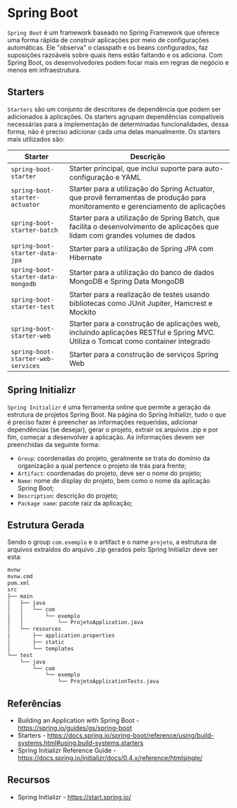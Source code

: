 # Spring Boot
`Spring Boot` é um framework baseado no Spring Framework que oferece uma forma rápida de construir aplicações por meio de configurações automáticas. Ele "observa" o classpath e os beans configurados, faz suposições razoáveis sobre quais itens estão faltando e os adiciona. Com Spring Boot, os desenvolvedores podem focar mais em regras de negócio e menos em infraestrutura.

## Starters
`Starters` são um conjunto de descritores de dependência que podem ser adicionados à aplicações. Os starters agrupam dependências compatíveis necessárias para a implementação de determinadas funcionalidades, dessa forma, não é preciso adicionar cada uma delas manualmente. Os starters mais utilizados são:

| Starter                            | Descrição                                                                                                                         |
|------------------------------------|-----------------------------------------------------------------------------------------------------------------------------------|
| `spring-boot-starter`              | Starter principal, que inclui suporte para auto-configuração e YAML                                                               |
| `spring-boot-starter-actuator`     | Starter para a utilização do Spring Actuator, que provê ferramentas de produção para monitoramento e gerenciamento de aplicações  |
| `spring-boot-starter-batch`        | Starter para a utilização de Spring Batch, que facilita o desenvolvimento de aplicações que lidam com grandes volumes de dados    |
| `spring-boot-starter-data-jpa`     | Starter para a utilização de Spring JPA com Hibernate                                                                             |
| `spring-boot-starter-data-mongodb` | Starter para a utilização do banco de dados MongoDB e Spring Data MongoDB                                                         |
| `spring-boot-starter-test`         | Starter para a realização de testes usando bibliotecas como JUnit Jupiter, Hamcrest e Mockito                                     |
| `spring-boot-starter-web`          | Starter para a construção de aplicações web, incluindo aplicações RESTful e Spring MVC. Utiliza o Tomcat como container integrado |
| `spring-boot-starter-web-services` | Starter para a construção de serviços Spring Web                                                                                  |

## Spring Initializr
`Spring Initializr` é uma ferramenta online que permite a geração da estrutura de projetos Spring Boot. Na página do Spring Initializr, tudo o que é preciso fazer é preencher as informações requeridas, adicionar dependências (se desejar), gerar o projeto, extrair os arquivos .zip e por fim, começar a desenvolver a aplicação. As informações devem ser preenchidas da seguinte forma:

- `Group`: coordenadas do projeto, geralmente se trata do domínio da organização a qual pertence o projeto de trás para frente;
- `Artifact`: coordenadas do projeto, deve ser o nome do projeto;
- `Name`: nome de display do projeto, bem como o nome da aplicação Spring Boot;
- `Description`: descrição do projeto;
- `Package name`: pacote raiz da aplicação;

## Estrutura Gerada
Sendo o group `com.exemplo` e o artifact e o name `projeto`, a estrutura de arquivos extraídos do arquivo .zip gerados pelo Spring Initializr deve ser esta:
```markdown
mvnw
mvnw.cmd
pom.xml
src
├── main
│   ├── java
│   │   └── com
│   │       └── exemplo
│   │           └── ProjetoApplication.java
│   └── resources
│       ├── application.properties
│       ├── static
│       └── templates
└── test
    └── java
        └── com
            └── exemplo
                └── ProjetoApplicationTests.java
```

## Referências
- Building an Application with Spring Boot - https://spring.io/guides/gs/spring-boot
- Starters - https://docs.spring.io/spring-boot/reference/using/build-systems.html#using.build-systems.starters
- Spring Initializr Reference Guide - https://docs.spring.io/initializr/docs/0.4.x/reference/htmlsingle/

## Recursos
- Spring Initializr - https://start.spring.io/